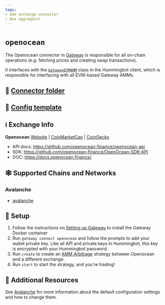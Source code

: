 ```yaml
---
tags:
- amm exchange connector
- dex aggregator
---
```


# `openocean`

The Openocean connector in [Gateway](https://github.com/hummingbot/hummingbot/tree/master/gateway) is responsible for all on-chain operations (e.g. fetching prices and creating swap transactions).

It interfaces with the [`GatewayEVMAMM`](https://github.com/hummingbot/hummingbot/blob/master/hummingbot/connector/gateway_EVM_AMM.py) class in the Hummingbot client, which is responsible for interfacing with all EVM-based Gateway AMMs.

## 📁 [Connector folder](https://github.com/hummingbot/hummingbot/tree/master/gateway/src/connectors/openocean)

## 📁 [Config template](https://github.com/hummingbot/hummingbot/blob/master/gateway/src/templates/openocean.yml)

## ℹ️ Exchange Info

**Openocean**
[Website](https://openocean.finance/) | [CoinMarketCap](https://coinmarketcap.com/exchanges/openocean/) | [CoinGecko](https://www.coingecko.com/en/exchanges/openocean_finance)

* API docs: <https://github.com/openocean-finance/openocean-api>
* SDK: <https://github.com/openocean-finance/OpenOcean-SDK-API>
* DOC: <https://docs.openocean.finance/>

## 🕸️ Supported Chains and Networks

### Avalanche

* [avalanche](/gateway/chains/avalanche)

## 🔑 Setup

1. Follow the instructions on [Setting up Gateway](https://github.com/hummingbot/hummingbot/tree/master/gateway/setup) to install the Gateway Docker container
2. Run `gateway connect openocean` and follow the prompts to add your wallet private key. Like all API and private keys in Hummingbot, this key is encrypted with your Hummingbot password.
3. Run `create` to create an [AMM Arbitrage](https://github.com/hummingbot/hummingbot/tree/master/hummingbot/strategy/amm_arb) strategy between Openocean and a different exchange.
4. Run `start` to start the strategy, and you're trading!

## 📘 Additional Resources

See [Avalanche](/gateway/chains/ethereum#avalanche) for more information about the default configuration settings and how to change them.
